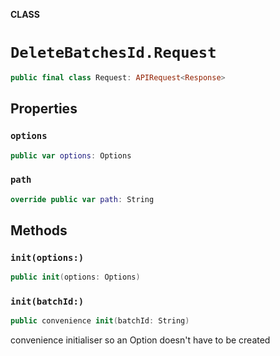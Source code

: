 **CLASS**

# `DeleteBatchesId.Request`

```swift
public final class Request: APIRequest<Response>
```

## Properties
### `options`

```swift
public var options: Options
```

### `path`

```swift
override public var path: String
```

## Methods
### `init(options:)`

```swift
public init(options: Options)
```

### `init(batchId:)`

```swift
public convenience init(batchId: String)
```

convenience initialiser so an Option doesn't have to be created
